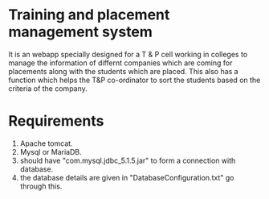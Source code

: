 # Training and placement management system
It is an webapp specially designed for a T & P cell working in colleges to manage the information of differnt companies 
which are coming for placements along with the students which are placed.
This also has a function which helps the T&P co-ordinator to sort the students based on the criteria of the company.

# Requirements
1. Apache tomcat.
2. Mysql or MariaDB.
3. should have "com.mysql.jdbc_5.1.5.jar" to form a connection with database. 
4. the database details are given in "DatabaseConfiguration.txt" go through this.
